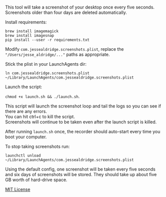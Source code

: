 
This tool will take a screenshot of your desktop once every five seconds.
Screenshots older than four days are deleted automatically.

Install requirements:

```
brew install imagemagick
brew install imagesnap
pip install --user -r requirements.txt
```

Modify `com.jessealdridge.screenshots.plist`, replace the `"/Users/jesse_aldridge/..."` paths as appropriate.

Stick the plist in your LaunchAgents dir:

`ln com.jessealdridge.screenshots.plist ~/Library/LaunchAgents/com.jessealdridge.screenshots.plist`

Launch the script:

`chmod +x launch.sh && ./launch.sh`.

This script will launch the screenshot loop and tail the logs so you can see if there are any errors.  
You can hit ctrl+c to kill the script.  
Screenshots will continue to be taken even after the launch script is killed.

After running `launch.sh` once, the recorder should auto-start every time you boot your computer.

To stop taking screenshots run:

`launchctl unload ~/Library/LaunchAgents/com.jessealdridge.screenshots.plist`

Using the default config, one screenshot will be taken every five seconds and six days of
screenshots will be stored.  They should take up about five GB worth of hard-drive space.

[MIT License](https://opensource.org/licenses/MIT)

